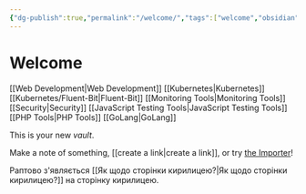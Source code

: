 ```yaml
---
{"dg-publish":true,"permalink":"/welcome/","tags":["welcome","obsidian","gardenEntry","gardenEntry","gardenEntry","gardenEntry"]}
---
```


# Welcome
[[Web Development\|Web Development]]
[[Kubernetes\|Kubernetes]]
[[Kubernetes/Fluent-Bit\|Fluent-Bit]]
[[Monitoring Tools\|Monitoring Tools]]
[[Security\|Security]]
[[JavaScript Testing Tools\|JavaScript Testing Tools]]
[[PHP Tools\|PHP Tools]]
[[GoLang\|GoLang]]

This is your new *vault*.

Make a note of something, [[create a link\|create a link]], or try [the Importer](https://help.obsidian.md/Plugins/Importer)!

Раптово з'являється [[Як щодо сторінки кирилицею?\|Як щодо сторінки кирилицею?]] на сторінку кирилицею.